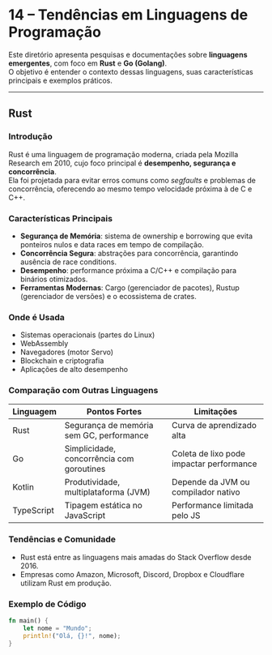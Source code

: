 # 14 – Tendências em Linguagens de Programação

Este diretório apresenta pesquisas e documentações sobre **linguagens emergentes**, com foco em **Rust** e **Go (Golang)**.  
O objetivo é entender o contexto dessas linguagens, suas características principais e exemplos práticos.

---

## Rust

### Introdução
Rust é uma linguagem de programação moderna, criada pela Mozilla Research em 2010, cujo foco principal é **desempenho, segurança e concorrência**.  
Ela foi projetada para evitar erros comuns como *segfaults* e problemas de concorrência, oferecendo ao mesmo tempo velocidade próxima à de C e C++.

### Características Principais
- **Segurança de Memória**: sistema de ownership e borrowing que evita ponteiros nulos e data races em tempo de compilação.
- **Concorrência Segura**: abstrações para concorrência, garantindo ausência de race conditions.
- **Desempenho**: performance próxima a C/C++ e compilação para binários otimizados.
- **Ferramentas Modernas**: Cargo (gerenciador de pacotes), Rustup (gerenciador de versões) e o ecossistema de crates.

### Onde é Usada
- Sistemas operacionais (partes do Linux)
- WebAssembly
- Navegadores (motor Servo)
- Blockchain e criptografia
- Aplicações de alto desempenho

### Comparação com Outras Linguagens

| Linguagem  | Pontos Fortes                           | Limitações                       |
|------------|-----------------------------------------|----------------------------------|
| Rust       | Segurança de memória sem GC, performance | Curva de aprendizado alta        |
| Go         | Simplicidade, concorrência com goroutines | Coleta de lixo pode impactar performance |
| Kotlin     | Produtividade, multiplataforma (JVM)     | Depende da JVM ou compilador nativo |
| TypeScript | Tipagem estática no JavaScript          | Performance limitada pelo JS     |

### Tendências e Comunidade
- Rust está entre as linguagens mais amadas do Stack Overflow desde 2016.
- Empresas como Amazon, Microsoft, Discord, Dropbox e Cloudflare utilizam Rust em produção.

### Exemplo de Código

```rust
fn main() {
    let nome = "Mundo";
    println!("Olá, {}!", nome);
}
